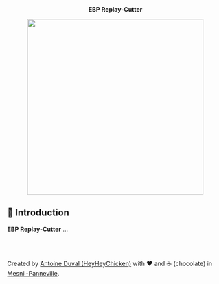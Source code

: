 <div align="center">
<br><br>

**EBP Replay-Cutter**<br>

<img width="410px" src="https://github.com/HeyHeyChicken/EBP-Replay-Cutter/blob/main/.github/screenshot.png">
</div>

## 👋 Introduction

**EBP Replay-Cutter** ...

<br>
<br>

Created by [Antoine Duval (HeyHeyChicken)](//antoine.cuffel.fr) with ❤ and ☕ (chocolate) in [Mesnil-Panneville](//en.wikipedia.org/wiki/Mesnil-Panneville).

